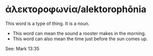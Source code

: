 # ἀλεκτοροφωνία/alektorophōnia
This word is a type of thing. It is a noun.
* This word can mean the sound a rooster makes in the morning.
* This word can also mean the time just before the sun comes up.

See: Mark 13:35
